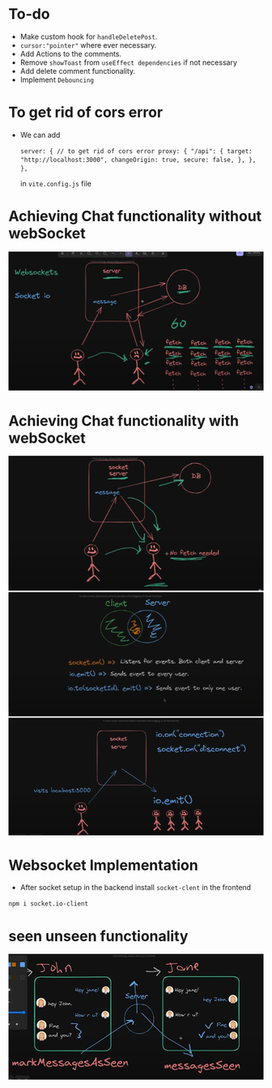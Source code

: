 # To-do

- Make custom hook for `handleDeletePost`.
- `cursor:"pointer"` where ever necessary.
- Add Actions to the comments.
- Remove `showToast` from `useEffect dependencies` if not necessary
- Add delete comment functionality.
- Implement `Debouncing`

# To get rid of cors error

- We can add

  `server: {
  // to get rid of cors error
  proxy: {
    "/api": {
      target: "http://localhost:3000",
      changeOrigin: true,
      secure: false,
    },
  },
},`

  in `vite.config.js` file

# Achieving Chat functionality without webSocket

![chat functionality without websocket](image.png)

# Achieving Chat functionality with webSocket

![chat functionality with websocket](image-1.png)
![methods in socket.io](image-2.png)
![how socket.io work](image-3.png)

# Websocket Implementation

- After socket setup in the backend install `socket-clent` in the frontend

`npm i socket.io-client`

# seen unseen functionality

![seen unseen functionality](image-4.png)
